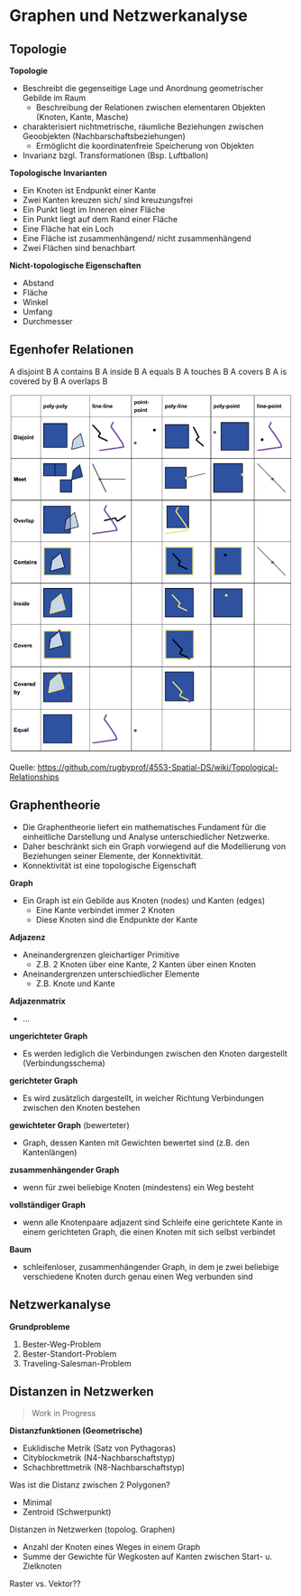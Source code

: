 # Graphen und Netzwerkanalyse

## Topologie

**Topologie**
- Beschreibt die gegenseitige Lage und Anordnung geometrischer Gebilde im Raum
    - Beschreibung der Relationen zwischen elementaren Objekten (Knoten, Kante, Masche)
- charakterisiert nichtmetrische, räumliche Beziehungen zwischen Geoobjekten (Nachbarschaftsbeziehungen)
    - Ermöglicht die koordinatenfreie Speicherung von Objekten
- Invarianz bzgl. Transformationen (Bsp. Luftballon)

**Topologische Invarianten**
- Ein Knoten ist Endpunkt einer Kante
- Zwei Kanten kreuzen sich/ sind kreuzungsfrei
- Ein Punkt liegt im Inneren einer Fläche
- Ein Punkt liegt auf dem Rand einer Fläche
- Eine Fläche hat ein Loch
- Eine Fläche ist zusammenhängend/ nicht zusammenhängend
- Zwei Flächen sind benachbart

**Nicht-topologische Eigenschaften**
- Abstand
- Fläche
- Winkel
- Umfang
- Durchmesser


## Egenhofer Relationen

A disjoint B 
A contains B
A inside B 
A equals B
A touches B
A covers B
A is covered by B
A overlaps B

![Egenhofer Relationen](bilder/egenhofer.png)

Quelle: https://github.com/rugbyprof/4553-Spatial-DS/wiki/Topological-Relationships


## Graphentheorie

- Die Graphentheorie liefert ein mathematisches Fundament für die einheitliche Darstellung und Analyse unterschiedlicher Netzwerke.
- Daher beschränkt sich ein Graph vorwiegend auf die Modellierung von Beziehungen seiner Elemente, der Konnektivität.
- Konnektivität ist eine topologische Eigenschaft

**Graph**
- Ein Graph ist ein Gebilde aus Knoten (nodes) und Kanten (edges)
	- Eine Kante verbindet immer 2 Knoten
	- Diese Knoten sind die Endpunkte der Kante

**Adjazenz**
- Aneinandergrenzen gleichartiger Primitive
	- Z.B. 2 Knoten über eine Kante, 2 Kanten über einen Knoten
- Aneinandergrenzen unterschiedlicher Elemente
	- Z.B. Knote und Kante

**Adjazenmatrix**
- ...

**ungerichteter Graph**
- Es werden lediglich die Verbindungen zwischen den Knoten dargestellt (Verbindungsschema)

**gerichteter Graph**
- Es wird zusätzlich dargestellt, in welcher Richtung Verbindungen zwischen den Knoten bestehen

**gewichteter Graph** (bewerteter)
- Graph, dessen Kanten mit Gewichten bewertet sind (z.B. den Kantenlängen)

**zusammenhängender Graph**
- wenn für zwei beliebige Knoten (mindestens) ein Weg besteht

**vollständiger Graph**
- wenn alle Knotenpaare adjazent sind Schleife eine gerichtete Kante in einem gerichteten Graph, die einen Knoten mit sich selbst verbindet

**Baum**
- schleifenloser, zusammenhängender Graph, in dem je zwei beliebige verschiedene Knoten durch genau einen Weg verbunden sind


## Netzwerkanalyse

**Grundprobleme**

1. Bester-Weg-Problem
2. Bester-Standort-Problem
3. Traveling-Salesman-Problem


## Distanzen in Netzwerken

> Work in Progress

**Distanzfunktionen (Geometrische)**

- Euklidische Metrik (Satz von Pythagoras)
- Cityblockmetrik (N4-Nachbarschaftstyp)
- Schachbrettmetrik (N8-Nachbarschaftstyp)

Was ist die Distanz zwischen 2 Polygonen?

- Minimal
- Zentroid (Schwerpunkt)


Distanzen in Netzwerken (topolog. Graphen)

- Anzahl der Knoten eines Weges in einem Graph
- Summe der Gewichte für Wegkosten auf Kanten zwischen Start- u. Zielknoten


Raster vs. Vektor??
